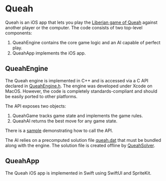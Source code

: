 # Queah

Queah is an iOS app that lets you play the [Liberian game of Queah](https://en.wikipedia.org/wiki/Liberian_Queah) against another player or the computer. The code consists of two top-level components:
1. QueahEngine contains the core game logic and an AI capable of perfect play.
2. QueahApp implements the iOS app.

## QueahEngine

The Queah engine is implemented in C++ and is accessed via a C API declared in [QueahEngine.h](QueahEngine/Engine/QueahEngine.h). The engine was developed under Xcode on MacOS. However, the code is completely standards-compliant and should be easily ported to other platforms.

The API exposes two objects:
1. QueahGame tracks game state and implements the game rules.
2. QueahAI returns the best move for any game state.

There is a [sample](QueahEngine/Sample/main.c) demonstrating how to call the API.

The AI relies on a precomputed solution file [queah.dat](QueahEngine/Data/queah.dat) that must be bundled along with the engine. The solution file is created offline by [QueahSolver](QueahEngine/Solver).

## QueahApp

The Queah iOS app is implemented in Swift using SwiftUI and SpriteKit.
